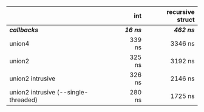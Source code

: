 | | int | recursive struct |
|:--- | ---:| ---:|
| ***callbacks*** | ***16 ns*** | ***462 ns*** |
| union4 | 339 ns | 3346 ns |
| union2 | 325 ns | 3192 ns |
| union2 intrusive | 326 ns | 2146 ns |
| union2 intrusive (--single-threaded) | 280 ns | 1725 ns |
